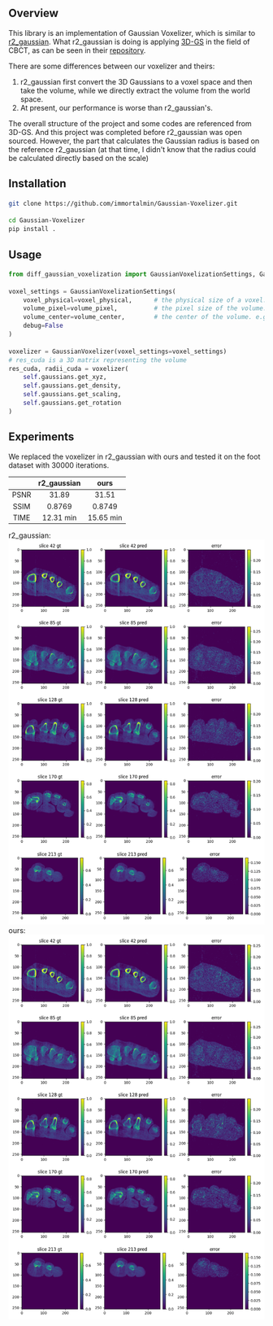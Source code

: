 ## Overview
This library is an implementation of Gaussian Voxelizer, which is similar to [r2_gaussian](https://github.com/Ruyi-Zha/r2_gaussian).
What r2_gaussian is doing is applying [3D-GS](https://github.com/graphdeco-inria/gaussian-splatting) in the field of CBCT, as can be seen in their [repository](https://github.com/Ruyi-Zha/r2_gaussian).

There are some differences between our voxelizer and theirs:
1. r2_gaussian first convert the 3D Gaussians to a voxel space and then take the volume, while we directly extract the volume from the world space.
2. At present, our performance is worse than r2_gaussian's.

The overall structure of the project and some codes are referenced from 3D-GS.
And this project was completed before r2_gaussian was open sourced.
However, the part that calculates the Gaussian radius is based on the reference r2_gaussian (at that time, I didn't know that the radius could be calculated directly based on the scale)
## Installation
```sh
git clone https://github.com/immortalmin/Gaussian-Voxelizer.git

cd Gaussian-Voxelizer
pip install .
```

## Usage
```Python
from diff_gaussian_voxelization import GaussianVoxelizationSettings, GaussianVoxelizer

voxel_settings = GaussianVoxelizationSettings(
    voxel_physical=voxel_physical,      # the physical size of a voxel. e.g. torch.tensor([0.001, 0.001, 0.001])
    volume_pixel=volume_pixel,          # the pixel size of the volume. e.g. torch.tensor([128, 128, 128])
    volume_center=volume_center,        # the center of the volume. e.g. torch.tensor([0, 0, 0])
    debug=False
)

voxelizer = GaussianVoxelizer(voxel_settings=voxel_settings)
# res_cuda is a 3D matrix representing the volume
res_cuda, radii_cuda = voxelizer(
    self.gaussians.get_xyz,
    self.gaussians.get_density,
    self.gaussians.get_scaling,
    self.gaussians.get_rotation
)
```

## Experiments
We replaced the voxelizer in r2_gaussian with ours and tested it on the foot dataset with 30000 iterations.

|      | r2_gaussian |   ours    |
|:----:|:-----------:|:---------:|
| PSNR |    31.89    |   31.51   |
| SSIM |   0.8769    |  0.8749   |
| TIME |  12.31 min  | 15.65 min |
r2_gaussian:
![r2_gaussian](assets/res_r2_gs.png)
ours:
![ours](assets/res_ours.png)
